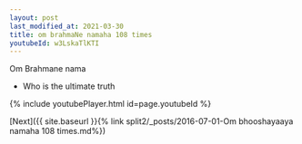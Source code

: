 ```yaml
---
layout: post
last_modified_at: 2021-03-30
title: om brahmaNe namaha 108 times
youtubeId: w3LskaTlKTI
---
```

 
 
Om Brahmane nama 
 
 -  Who is the ultimate truth 
 
  
 
  
 
 
 
 
 
 


{% include youtubePlayer.html id=page.youtubeId %}
 
[Next]({{ site.baseurl }}{% link  split2/_posts/2016-07-01-Om bhooshayaaya namaha 108 times.md%})
 
